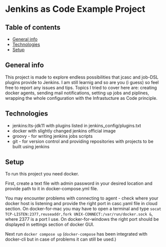 # Jenkins as Code Example Project 

## Table of contents
* [General info](#general-info)
* [Technologies](#technologies)
* [Setup](#setup)

## General info
This project is made to explore endless possibilities that jcasc and job-DSL plugins provide to Jenkins.
I am still learnig and so are you (i guess) so feel free to report any issues and tips.
Topics I tried to cover here are: creating docker agents, sending mail notifications, setting up jobs and piplines, wrapping the whole configuration with the Infrastucture as Code principle.

## Technologies

* jenkins:lts-jdk11 with plugins listed in jenkins_config/plugins.txt
* docker with slightly changed jenkins official image
* groovy - for writing jenkins jobs scripts
* git - for version control and providing repositories with projects to be built using jenkins

## Setup
To run this project you need docker. 

First, create a text file with admin password in your desired location and provide path to it in docker-compose.yml file.

You may encounter problems with connecting to agent - check where your docker host is listening and provide the right port in casc.yaml file in cloud section.
On docker-for-mac you may have to open a terminal and type `socat TCP-LISTEN:2377,reuseaddr,fork UNIX-CONNECT:/var/run/docker.sock &`, where 2377 is a port I use. 
On docker-for-windows the right port should be displayed in settings section of docker GUI.

Next run `docker compose up` (`docker-compose` has been integrated with docker-cli but in case of problems it can still be used.)
